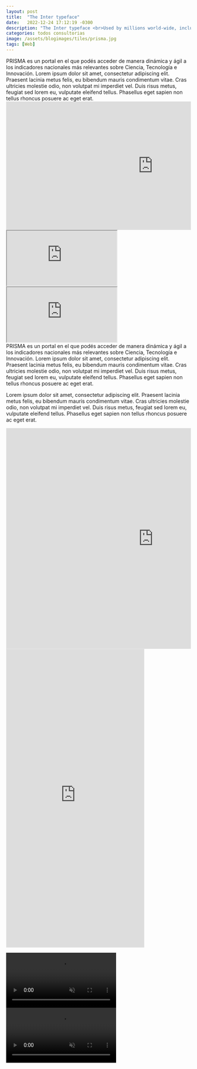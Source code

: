 ```yaml
---
layout: post
title:  "The Inter typeface"
date:   2022-12-24 17:12:19 -0300
description: "The Inter typeface <br>Used by millions world-wide, including big names like Unity, Pixar, GitHub, Mozilla, Figma and many others."
categories: todos consultorias
image: /assets/blogimages/tiles/prisma.jpg
tags: [Web]
---
```


<div class="row">
<div class="column">
PRISMA es un portal en el que podés acceder de manera dinámica y ágil a los indicadores nacionales más relevantes sobre Ciencia, Tecnología e Innovación. Lorem ipsum dolor sit amet, consectetur adipiscing elit. Praesent lacinia metus felis, eu bibendum mauris condimentum vitae. Cras ultricies molestie odio, non volutpat mi imperdiet vel. Duis risus metus, feugiat sed lorem eu, vulputate eleifend tellus. Phasellus eget sapien non tellus rhoncus posuere ac eget erat.
</div>
<div class="column">

<iframe width="800" height="350" style="border: 0px solid rgba(0, 0, 0, 0.1);" width="800" height="450" src="https://embed.figma.com/proto/tfBPkAsZ7fkLFIt0xDdiKb/ctld---website?node-id=2-4849&scaling=min-zoom&content-scaling=fixed&page-id=0%3A1&starting-point-node-id=2%3A4849&show-proto-sidebar=1&hotspot-hints=0&embed-host=share&hide-ui=1" allowfullscreen></iframe>


<iframe src="https://embed.figma.com/proto/5X0RLhvbHjbpDoEzA5dYGY/B%C3%BAsqueda-2023?node-id=1338-16906&p=f&scaling=scale-down-width&content-scaling=fixed&page-id=0%3A1&starting-point-node-id=1312%3A15552&hotspot-hints=0&embed-host=share&hide-ui=1" allowfullscreen></iframe>

<iframe src="https://embed.figma.com/proto/5X0RLhvbHjbpDoEzA5dYGY/B%C3%BAsqueda-2023?node-id=1575-40805&scaling=scale-down-width&content-scaling=fixed&page-id=0%3A1&starting-point-node-id=1575%3A40805&hotspot-hints=0&embed-host=share&hide-ui=1" allowfullscreen></iframe>
</div>
</div>

<div class="row">
<div class="column">
PRISMA es un portal en el que podés acceder de manera dinámica y ágil a los indicadores nacionales más relevantes sobre Ciencia, Tecnología e Innovación. Lorem ipsum dolor sit amet, consectetur adipiscing elit. Praesent lacinia metus felis, eu bibendum mauris condimentum vitae. Cras ultricies molestie odio, non volutpat mi imperdiet vel. Duis risus metus, feugiat sed lorem eu, vulputate eleifend tellus. Phasellus eget sapien non tellus rhoncus posuere ac eget erat. 

Lorem ipsum dolor sit amet, consectetur adipiscing elit. Praesent lacinia metus felis, eu bibendum mauris condimentum vitae. Cras ultricies molestie odio, non volutpat mi imperdiet vel. Duis risus metus, feugiat sed lorem eu, vulputate eleifend tellus. Phasellus eget sapien non tellus rhoncus posuere ac eget erat.
</div>
<div class="column">

<iframe style="border: 1px solid rgba(0, 0, 0, 0.1);" width="800" height="600" src="https://embed.figma.com/proto/ZV4glDQKcakbtjzRTi7Sfp/brecha?node-id=534-722&scaling=scale-down-width&content-scaling=fixed&page-id=0%3A1&starting-point-node-id=507%3A962&embed-host=share&hide-ui=1" allowfullscreen></iframe>

<iframe style="border: 1px solid rgba(0, 0, 0, 0.1);" width="375" height="812" src="https://embed.figma.com/proto/5X0RLhvbHjbpDoEzA5dYGY/B%C3%BAsqueda-2023?node-id=1795-25536&scaling=scale-down-width&content-scaling=fixed&page-id=0%3A1&starting-point-node-id=1795%3A25536&hotspot-hints=0&show-proto-sidebar=1&embed-host=share&hide-ui=1" allowfullscreen></iframe>

<video autobuffer autoPlay loop muted><source src="/assets/blogimages/prisma-1.mp4" type="video/mp4" /></video>
<video autobuffer autoPlay loop muted><source src="/assets/blogimages/prisma-2.mp4" type="video/mp4" /></video>
</div>
</div>